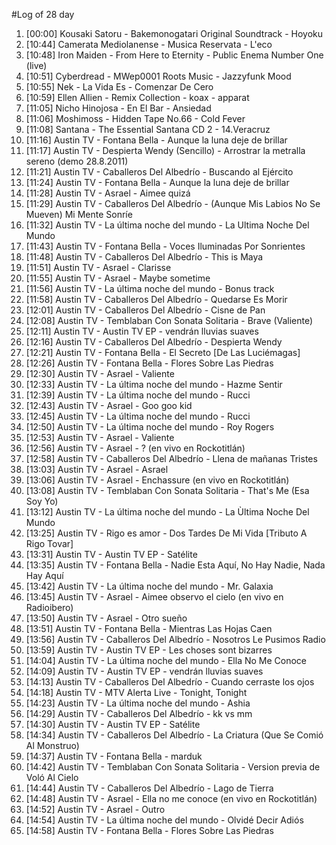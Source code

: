#Log of 28 day

1. [00:00] Kousaki Satoru - Bakemonogatari Original Soundtrack - Hoyoku
1. [10:44] Camerata Mediolanense - Musica Reservata - L'eco
1. [10:48] Iron Maiden - From Here to Eternity - Public Enema Number One (live)
1. [10:51] Cyberdread - MWep0001 Roots Music - Jazzyfunk Mood
1. [10:55] Nek - La Vida Es - Comenzar De Cero
1. [10:59] Ellen Allien - Remix Collection - koax - apparat
1. [11:05] Nicho Hinojosa - En El Bar - Ansiedad
1. [11:06] Moshimoss - Hidden Tape No.66 - Cold Fever
1. [11:08] Santana - The Essential Santana CD 2 - 14.Veracruz
1. [11:16] Austin TV - Fontana Bella - Aunque la luna deje de brillar
1. [11:17] Austin TV - Despierta Wendy (Sencillo) - Arrostrar la metralla sereno (demo 28.8.2011)
1. [11:21] Austin TV - Caballeros Del Albedrío - Buscando al Ejército
1. [11:24] Austin TV - Fontana Bella - Aunque la luna deje de brillar
1. [11:28] Austin TV - Asrael - Aimee quizá
1. [11:29] Austin TV - Caballeros Del Albedrío - (Aunque Mis Labios No Se Mueven) Mi Mente Sonríe
1. [11:32] Austin TV - La última noche del mundo - La Ultima Noche Del Mundo
1. [11:43] Austin TV - Fontana Bella - Voces Iluminadas Por Sonrientes
1. [11:48] Austin TV - Caballeros Del Albedrío - This is Maya
1. [11:51] Austin TV - Asrael - Clarisse
1. [11:55] Austin TV - Asrael - Maybe sometime
1. [11:56] Austin TV - La última noche del mundo - Bonus track
1. [11:58] Austin TV - Caballeros Del Albedrío - Quedarse Es Morir
1. [12:01] Austin TV - Caballeros Del Albedrío - Cisne de Pan
1. [12:08] Austin TV - Temblaban Con Sonata Solitaria - Brave (Valiente)
1. [12:11] Austin TV - Austin TV EP - vendrán lluvias suaves
1. [12:16] Austin TV - Caballeros Del Albedrío - Despierta Wendy
1. [12:21] Austin TV - Fontana Bella - El Secreto [De Las Luciémagas]
1. [12:26] Austin TV - Fontana Bella - Flores Sobre Las Piedras
1. [12:30] Austin TV - Asrael - Valiente
1. [12:33] Austin TV - La última noche del mundo - Hazme Sentir
1. [12:39] Austin TV - La última noche del mundo - Rucci
1. [12:43] Austin TV - Asrael - Goo goo kid
1. [12:45] Austin TV - La última noche del mundo - Rucci
1. [12:50] Austin TV - La última noche del mundo - Roy Rogers
1. [12:53] Austin TV - Asrael - Valiente
1. [12:56] Austin TV - Asrael - ? (en vivo en Rockotitlán)
1. [12:58] Austin TV - Caballeros Del Albedrío - Llena de mañanas Tristes
1. [13:03] Austin TV - Asrael - Asrael
1. [13:06] Austin TV - Asrael - Enchassure (en vivo en Rockotitlán)
1. [13:08] Austin TV - Temblaban Con Sonata Solitaria - That's Me (Esa Soy Yo)
1. [13:12] Austin TV - La última noche del mundo - La Ùltima Noche Del Mundo
1. [13:25] Austin TV - Rigo es amor - Dos Tardes De Mi Vida [Tributo A Rigo Tovar]
1. [13:31] Austin TV - Austin TV EP - Satélite
1. [13:35] Austin TV - Fontana Bella - Nadie Esta Aquí, No Hay Nadie, Nada Hay Aquí
1. [13:42] Austin TV - La última noche del mundo - Mr. Galaxia
1. [13:45] Austin TV - Asrael - Aimee observo el cielo (en vivo en Radioibero)
1. [13:50] Austin TV - Asrael - Otro sueño
1. [13:51] Austin TV - Fontana Bella - Mientras Las Hojas Caen
1. [13:56] Austin TV - Caballeros Del Albedrío - Nosotros Le Pusimos Radio
1. [13:59] Austin TV - Austin TV EP - Les choses sont bizarres
1. [14:04] Austin TV - La última noche del mundo - Ella No Me Conoce
1. [14:09] Austin TV - Austin TV EP - vendrán lluvias suaves
1. [14:13] Austin TV - Caballeros Del Albedrío - Cuando cerraste los ojos
1. [14:18] Austin TV - MTV Alerta Live - Tonight, Tonight
1. [14:23] Austin TV - La última noche del mundo - Ashia
1. [14:29] Austin TV - Caballeros Del Albedrío - kk vs mm
1. [14:30] Austin TV - Austin TV EP - Satélite
1. [14:34] Austin TV - Caballeros Del Albedrío - La Criatura (Que Se Comió Al Monstruo)
1. [14:37] Austin TV - Fontana Bella - marduk
1. [14:42] Austin TV - Temblaban Con Sonata Solitaria - Version previa de Voló Al Cielo
1. [14:44] Austin TV - Caballeros Del Albedrío - Lago de Tierra
1. [14:48] Austin TV - Asrael - Ella no me conoce (en vivo en Rockotitlán)
1. [14:52] Austin TV - Asrael - Outro
1. [14:54] Austin TV - La última noche del mundo - Olvidé Decir Adiós
1. [14:58] Austin TV - Fontana Bella - Flores Sobre Las Piedras
